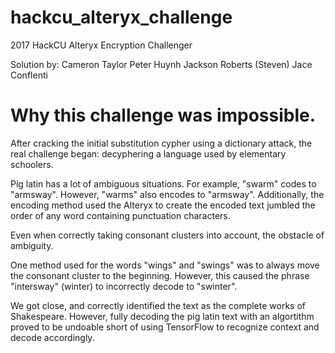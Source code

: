 # hackcu_alteryx_challenge

2017 HackCU Alteryx Encryption Challenger

Solution by:
Cameron Taylor
Peter Huynh
Jackson Roberts
(Steven) Jace Conflenti

# Why this challenge was impossible.

After cracking the initial substitution cypher using a dictionary attack, the real challenge began: decyphering a language used by elementary schoolers.

Pig latin has a lot of ambiguous situations. For example, "swarm" codes to "armsway". However, "warms" also encodes to "armsway". Additionally, the encoding method used the Alteryx to create the encoded text jumbled the order of any word containing punctuation characters.

Even when correctly taking consonant clusters into account, the obstacle of ambiguity.

One method used for the words "wings" and "swings" was to always move the consonant cluster to the beginning. However, this caused the phrase "intersway" (winter) to incorrectly decode to "swinter".

We got close, and correctly identified the text as the complete works of Shakespeare. However, fully decoding the pig latin text with an algortithm proved to be undoable short of using TensorFlow to recognize context and decode accordingly.

